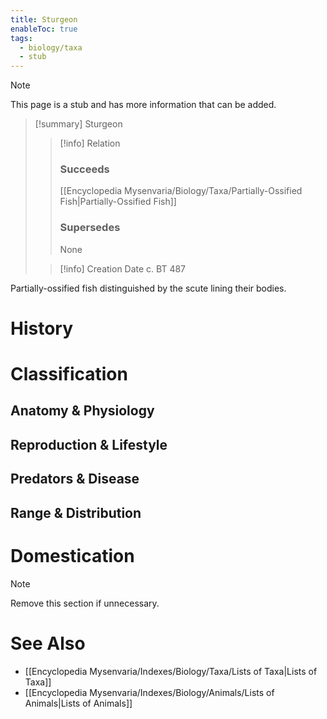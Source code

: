 ```yaml
---
title: Sturgeon
enableToc: true
tags:
  - biology/taxa
  - stub
---
```


> [!note]
> This page is a stub and has more information that can be added.

> [!summary] Sturgeon
> > [!info] Relation
> > ### Succeeds
> > [[Encyclopedia Mysenvaria/Biology/Taxa/Partially-Ossified Fish|Partially-Ossified Fish]]
> > ### Supersedes
> > None
>
> > [!info] Creation Date
> > c. BT 487

Partially-ossified fish distinguished by the scute lining their bodies.
# History

# Classification
## Anatomy & Physiology

## Reproduction & Lifestyle

## Predators & Disease

## Range & Distribution

# Domestication

> [!note]
> Remove this section if unnecessary.
# See Also
- [[Encyclopedia Mysenvaria/Indexes/Biology/Taxa/Lists of Taxa|Lists of Taxa]]
- [[Encyclopedia Mysenvaria/Indexes/Biology/Animals/Lists of Animals|Lists of Animals]]